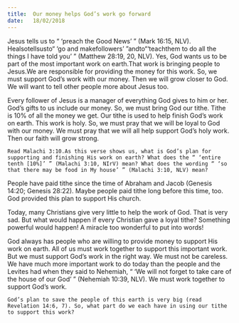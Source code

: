 ```yaml
---
title:  Our money helps God’s work go forward
date:   18/02/2018
---
```


Jesus tells us to “ ‘preach the Good News’ ” (Mark 16:15, NLV). Healsotellsusto“ ‘go and makefollowers’ ”andto“‘teachthem to do all the things I have told you’ ” (Matthew 28:19, 20, NLV). Yes, God wants us to be part of the most important work on earth.That work is bringing people to Jesus.We are responsible for providing the money for this work. So, we must support God’s work with our money. Then we will grow closer to God. We will want to tell other people more about Jesus too. 

Every follower of Jesus is a manager of everything God gives to him or her. God’s gifts to us include our money. So, we must bring God our tithe. Tithe is 10% of all the money we get. Our tithe is used to help finish God’s work on earth. This work is holy. So, we must pray that we will be loyal to God with our money. We must pray that we will all help support God’s holy work. Then our faith will grow strong. 

`Read Malachi 3:10.As this verse shows us, what is God’s plan for supporting and finishing His work on earth? What does the “ ‘entire tenth [10%]’ ” (Malachi 3:10, NIrV) mean? What does the wording “ ‘so that there may be food in My house’ ” (Malachi 3:10, NLV) mean?` 

People have paid tithe since the time of Abraham and Jacob (Genesis 14:20; Genesis 28:22). Maybe people paid tithe long before this time, too. God provided this plan to support His church. 

Today, many Christians give very little to help the work of God. That is very sad. But what would happen if every Christian gave a loyal tithe? Something powerful would happen! A miracle too wonderful to put into words! 

God always has people who are willing to provide money to support His work on earth. All of us must work together to support this important work. But we must support God’s work in the right way. We must not be careless. We have much more important work to do today than the people and the Levites had when they said to Nehemiah, “ ‘We will not forget to take care of the house of our God’ ” (Nehemiah 10:39, NLV). We must work together to support God’s work. 

`God’s plan to save the people of this earth is very big (read Revelation 14:6, 7). So, what part do we each have in using our tithe to support this work?`